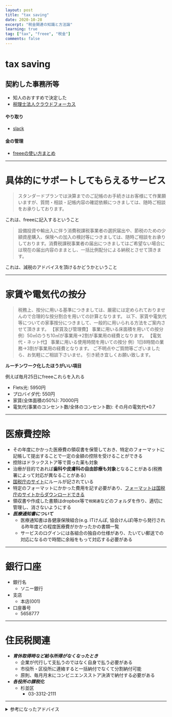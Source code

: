 ```yaml
---
layout: post
title: "tax saving"
date: 2020-10-28
excerpt: "税金関連の知識と方法論"
learning: true
tag: ["tax", "freee", "税金"]
comments: false
---
```


# tax saving

## 契約した事務所等
 - 知人のおすすめで決定した
 - [税理士法人クラウドフォーカス](https://mfc-partner.moneyforward.com/9993/)

#### やり取り
 - [slack](w1606899711-ile414317.slack.com)

#### 金の管理
 - [freeeの使い方まとめ](/freee/)

---

# 具体的にサポートしてもらえるサービス
> スタンダードプランでは決算までのご記帳のお手続きはお客様にて作業願いますが、質問・相談・記帳内容の確認依頼につきましては、随時ご相談をお承りしております。  

これは、freeeに記入するということ

> 設備投資や輸出入に伴う消費税課税事業者の選択届出や、節税のための少額資産購入、保険への加入の検討等につきましては、随時ご相談をお承りしております。消費税課税事業者の届出につきましてはご希望ない場合には現在の届出内容のままとし、一括比例配分による納税とさせて頂きます。  

これは、減税のアドバイスを頂けるかどうかということ

---

# 家賃や電気代の按分

>  税務上、按分に用いる基準につきましては、厳密には定められておりませんので合理的な按分割合を用いての計算となります。
以下、家賃や電気代等についての家事按分につきまして、一般的に用いられる方法をご案内させて頂きます。
> 【家賃及び管理費】
> 事業に用いる床面積を用いての按分
> 例）50㎡のうち10㎡が事業用→2割が事業用の経費となります。
> 【電気代・ネット代】
> 事業に用いる使用時間を用いての按分
> 例）1日8時間の業務→3割が事業用の経費となります。
> ご不明点やご質問等ございましたら、お気軽にご相談下さいませ。
> 引き続き宜しくお願い致します。

**ルーチンワーク化したほうがいい項目**  

例えば毎月25日にfreeeこれらを入れる  
 - Flets光: 5950円
 - プロバイダ代: 550円
 - 家賃(全体面積の50%): 70000円
 - 電気代(事業のコンセント数/全体のコンセント数): その月の電気代*0.7

---

# 医療費控除
 - その年度にかかった医療費の領収書を保管しておき、特定のフォーマットに記帳して提出することで一定の金額の控除を受けることができる
 - 控除はドラックストア等で買った薬も対象
 - 治療が目的であれば**歯科や皮膚科の自由診療も対象**となることがある(税務署によって対応が異なることがある)
 - [国税庁のサイト](https://www.nta.go.jp/taxes/shiraberu/taxanswer/shotoku/1124.htm)にルールが記されている
 - 特定のフォーマットにかかった費用を記す必要があり、[フォーマットは国税庁のサイトからダウンロードできる](https://www.nta.go.jp/taxes/shiraberu/shinkoku/yoshiki/02/pdf/ref1.pdf)
 - 領収書や作成した書類はdropbox等で`税関連`などのフォルダを作り、適切に管理し、消さないようにする
 - ***医療通知書について***
   - 医療通知書は各健康保険組合(e.g. ITけんぽ, 協会けんぽ)等から発行される昨年度どの程度医療費がかかったかの書類一覧
   - サービスのログインには各組合の独自の仕様があり、たいてい郵送での対応になるので時間に余裕をもって対応する必要がある

---

# 銀行口座
 - 銀行名
   - ソニー銀行
 - 支店
   - 本店(001)
 - 口座番号
   - 5658777

---

# 住民税関連
 - ***育休取得時など給与所得がなくなったとき***
   - 企業が代行して支払うのではなく自身で払う必要がある
   - 市役所・区役所に連絡すると一括納付でなくて分割納付可能
   - 原則、毎月月末にコンビニエンスストア決済で納付する必要がある
 - ***各役所の課税化***
   - 杉並区
	 - 03-3312-2111

---

<details>
<summary>参考になったアドバイス</summary>
<div markdown="1">
### Q1. 
> 税理士、行こう行こうと思って行けていないのですが、どう探せばいいのでしょうか？

### A1.
> やーちゃんとした人探すとなると良くわからないのですが、
https://advisors-freee.jp/ とかあります
> なお、聞きたいことをword1-2枚にまとめるくらいの準備はした方が効率的だと思いますね。


### Q2. 
> 将来、自分でサービスを持って固定的な収入を得たいと考えています。
> 現状、設備投資、研究開発が続いており、しばらく赤字が続きそうな見込みです。
> これらを赤字のように計上することで、現在の税金を下げることは可能でしょうか？

### A2.
> 基本的に、副業がある場合、給与所得と事業所得で所得が構成されるはず。
> で、上のリンクによると青色申告してると3年間までOK
> 良く読むともしかして同じ年の給与所得と相殺できるのか・・？だとすると結構強いな
> 個々の経費が認められるかはあれなので、要相談

### Q3. 
> 1. 事業取得としての攻略条件を税理士に聞き、満たす
> 2. PC関連、外注関連の費用を記録する
> 3. 節税する

### A3.
> OK!
</div>
</details>
